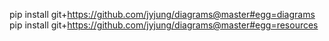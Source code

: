 pip install git+https://github.com/jyjung/diagrams@master#egg=diagrams
pip install git+https://github.com/jyjung/diagrams@master#egg=resources
